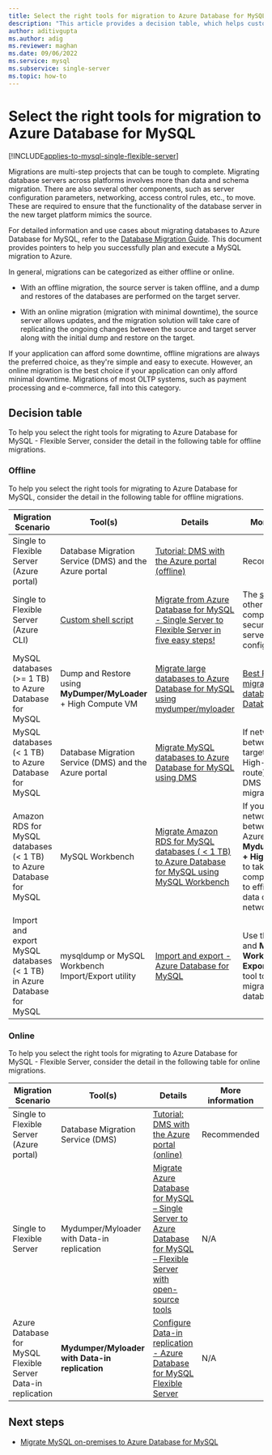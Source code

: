```yaml
---
title: Select the right tools for migration to Azure Database for MySQL
description: "This article provides a decision table, which helps customers in picking the right tools for migrating into Azure Database for MySQL"
author: aditivgupta
ms.author: adig
ms.reviewer: maghan
ms.date: 09/06/2022
ms.service: mysql
ms.subservice: single-server
ms.topic: how-to
---
```


# Select the right tools for migration to Azure Database for MySQL

[!INCLUDE[applies-to-mysql-single-flexible-server](../includes/applies-to-mysql-single-flexible-server.md)]

Migrations are multi-step projects that can be tough to complete. Migrating database servers across platforms involves more than data and schema migration. There are also several other components, such as server configuration parameters, networking, access control rules, etc., to move. These are required to ensure that the functionality of the database server in the new target platform mimics the source. 

For detailed information and use cases about migrating databases to Azure Database for MySQL, refer to the [Database Migration Guide](../migrate/mysql-on-premises-azure-db/01-mysql-migration-guide-intro.md). This document provides pointers to help you successfully plan and execute a MySQL migration to Azure. 

In general, migrations can be categorized as either offline or online. 

- With an offline migration, the source server is taken offline, and a dump and restores of the databases are performed on the target server. 

- With an online migration (migration with minimal downtime), the source server allows updates, and the migration solution will take care of replicating the ongoing changes between the source and target server along with the initial dump and restore on the target. 

If your application can afford some downtime, offline migrations are always the preferred choice, as they're simple and easy to execute. However, an online migration is the best choice if your application can only afford minimal downtime. Migrations of most OLTP systems, such as payment processing and e-commerce, fall into this category. 

## Decision table

To help you select the right tools for migrating to Azure Database for MySQL - Flexible Server, consider the detail in the following table for offline migrations.

### Offline

To help you select the right tools for migrating to Azure Database for MySQL, consider the detail in the following table for offline migrations.

| Migration Scenario | Tool(s) | Details | More information |
|--------------------|---------|---------|------------------|
| Single to Flexible Server (Azure portal) | Database Migration Service (DMS) and the Azure portal | [Tutorial: DMS with the Azure portal   (offline)](../../dms/tutorial-mysql-azure-single-to-flex-offline-portal.md) | Recommended |
| Single to Flexible Server (Azure CLI) | [Custom shell script](https://github.com/Azure/azure-mysql/tree/master/azuremysqltomysqlmigrate) | [Migrate from Azure Database for MySQL - Single Server to   Flexible Server in five easy steps!](https://techcommunity.microsoft.com/t5/azure-database-for-mysql/migrate-from-azure-database-for-mysql-single-server-to-flexible/ba-p/2674057) | The [script](https://github.com/Azure/azure-mysql/tree/master/azuremysqltomysqlmigrate) also moves other server components such as security settings and server   parameter configurations. |
| MySQL databases (>= 1 TB) to Azure Database for MySQL | Dump and Restore using **MyDumper/MyLoader** + High Compute VM | [Migrate large databases to Azure Database for MySQL using   mydumper/myloader](concepts-migrate-mydumper-myloader.md) | [Best Practices for migrating large databases to Azure   Database for   MySQL](https://techcommunity.microsoft.com/t5/azure-database-for-mysql/best-practices-for-migrating-large-databases-to-azure-database/ba-p/1362699) |
| MySQL databases (< 1 TB) to Azure Database for MySQL | Database Migration Service (DMS) and the Azure portal | [Migrate MySQL databases to Azure Database for MySQL using   DMS](../../dms/tutorial-mysql-azure-mysql-offline-portal.md) | If network bandwidth between source and target is good (e.g: High-speed express route), use Azure DMS (database migration service) |
| Amazon RDS for MySQL databases (< 1 TB) to Azure Database for MySQL | MySQL Workbench | [Migrate Amazon RDS for MySQL databases ( < 1 TB) to Azure   Database for MySQL using MySQL   Workbench](../single-server/how-to-migrate-rds-mysql-workbench.md) | If you have low network bandwidth between source and Azure, use **Mydumper/Myloader + High compute VM** to take advantage of compression settings to efficiently move data over low speed networks |
| Import and export MySQL databases (< 1 TB) in Azure Database for MySQL | mysqldump or MySQL Workbench Import/Export utility | [Import and export - Azure Database for   MySQL](../single-server/concepts-migrate-import-export.md) | Use the **mysqldump** and **MySQL Workbench Export/Import** utility tool to perform offline migrations for smaller databases. |

### Online

To help you select the right tools for migrating to Azure Database for MySQL - Flexible Server, consider the detail in the following table for online migrations.

| Migration Scenario | Tool(s) | Details | More information |
|--------------------|---------|---------|------------------|
| Single to Flexible Server (Azure portal) | Database Migration Service (DMS) | [Tutorial: DMS with the Azure portal (online)](../../dms/tutorial-mysql-Azure-single-to-flex-online-portal.md) | Recommended |
| Single to Flexible Server | Mydumper/Myloader with Data-in replication | [Migrate Azure Database for MySQL – Single Server to Azure Database for MySQL – Flexible Server with open-source   tools](how-to-migrate-single-flexible-minimum-downtime.md) | N/A |
| Azure Database for MySQL Flexible Server Data-in replication | **Mydumper/Myloader with Data-in replication** | [Configure Data-in replication - Azure Database for MySQL Flexible   Server](../flexible-server/how-to-data-in-replication.md) | N/A |

## Next steps
* [Migrate MySQL on-premises to Azure Database for MySQL](../migrate/mysql-on-premises-azure-db/01-mysql-migration-guide-intro.md)